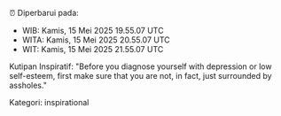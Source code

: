 ⏰ Diperbarui pada:
- WIB: Kamis, 15 Mei 2025 19.55.07 UTC
- WITA: Kamis, 15 Mei 2025 20.55.07 UTC
- WIT: Kamis, 15 Mei 2025 21.55.07 UTC

Kutipan Inspiratif:
"Before you diagnose yourself with depression or low self-esteem, first make sure that you are not, in fact, just surrounded by assholes."


Kategori: inspirational


